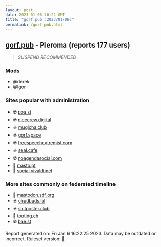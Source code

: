 ```yaml
---
layout: post
date: 2023-01-06 16:22 GMT
title: "gorf.pub (2023/01/06)"
permalink: /gorf-pub.html
---
```



## [gorf.pub](https://gorf.pub) - Pleroma (reports 177 users)

> *SUSPEND RECOMMENDED*

### Mods
 * @derek
 * @Igor

### Sites popular with administration

* ☢️ [poa.st](/poa-st.html)
* ☢️ [nicecrew.digital](/nicecrew-digital.html)
* ☣️ [mugicha.club](/mugicha-club.html)
* ☣️ [gorf.space](/gorf-space.html)
* ☢️ [freespeechextremist.com](/freespeechextremist-com.html)
* ☣️ [seal.cafe](/seal-cafe.html)
* ☢️ [noagendasocial.com](/noagendasocial-com.html)
* 🐘 [masto.pt](/masto-pt.html)
* 🐘 [social.vivaldi.net](/social-vivaldi-net.html)

### More sites commonly on federated timeline

* 🐘 [mastodon.sdf.org](/mastodon-sdf-org.html)
* ☣️ [chudbuds.lol](/chudbuds-lol.html)
* ☣️ [shitposter.club](/shitposter-club.html)
* 🐘 [tooting.ch](/tooting-ch.html)
* ☢️ [bae.st](/bae-st.html)

Report generated on: Fri Jan  6 16:22:25 2023. Data may be outdated or incorrect.
Ruleset version: [🏀](/version-basketball)
